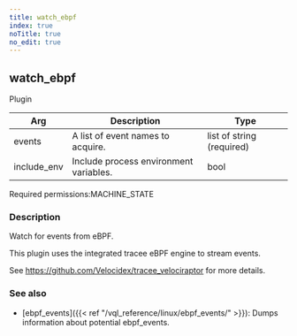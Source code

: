 ```yaml
---
title: watch_ebpf
index: true
noTitle: true
no_edit: true
---
```




<div class="vql_item"></div>


## watch_ebpf
<span class='vql_type label label-warning pull-right page-header'>Plugin</span>



<div class="vqlargs"></div>

Arg | Description | Type
----|-------------|-----
events|A list of event names to acquire.|list of string (required)
include_env|Include process environment variables.|bool

<span class="permission_list vql_type">Required permissions:</span><span class="permission_list linkcolour label label-important">MACHINE_STATE</span>

### Description

Watch for events from eBPF.

This plugin uses the integrated tracee eBPF engine to stream events.

See https://github.com/Velocidex/tracee_velociraptor for more details.

### See also

- [ebpf_events]({{< ref "/vql_reference/linux/ebpf_events/" >}}): Dumps information about
  potential ebpf_events.


